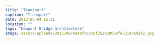 ```yaml
---
title: "Transport"
caption: "Transport"
date: 2012-06-04 15:21
location: ""
tags: "Newport Bridge architecture"
image: assets/uploads/2012/06/0a4afcccc6f252d20606fe3319da93d2.jpg
---
```


